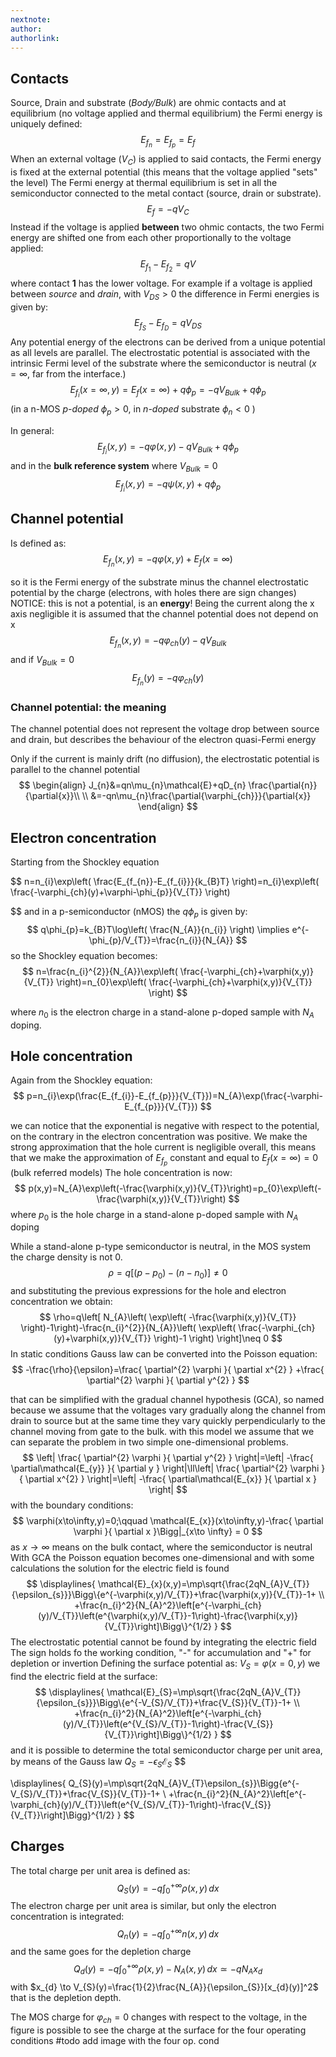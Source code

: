 ```yaml
---
nextnote: 
author: 
authorlink:
---
```


## Contacts
Source, Drain and substrate (*Body/Bulk*) are ohmic contacts and at equilibrium (no voltage applied and thermal equilibrium) the Fermi energy is uniquely defined:
$$ 
E_{f_{n}}=E_{f_{p}}=E_{f}
$$
When an external voltage ($V_{C}$) is applied to said contacts, the Fermi energy is fixed at the external potential (this means that the voltage applied "sets" the level)
The Fermi energy at thermal equilibrium is set in all the semiconductor connected to the metal contact (source, drain or substrate).
$$
E_{f}= -qV_{C} 
$$
Instead if the voltage is applied **between** two ohmic contacts, the two Fermi energy are shifted one from each other proportionally to the voltage applied:
$$
E_{f_{1}}-E_{f_{2}}=qV
$$
where contact **1** has the lower voltage.
For example if a voltage is applied between *source* and *drain*, with $V_{DS}>0$  the difference in Fermi energies is given by:
$$ 
E_{f_{S}}-E_{f_{D}}=qV_{DS}
$$ 
Any potential energy of the electrons can be derived from a unique potential as all levels are parallel. 
The electrostatic potential is associated with the intrinsic Fermi level of the substrate where the semiconductor is neutral ($x=\infty$, far from the interface.)
$$ 
E_{f_{i}}(x=\infty,y)=E_{f}(x=\infty)+q\phi_{p}=-qV_{Bulk}+q\phi_{p}
$$
(in a n-MOS *p-doped* $\phi_{p}>0$, in *n-doped* substrate $\phi_{n}<0$ )

In general:
$$
E_{f_{i}}(x,y)=-q\varphi(x,y)-qV_{Bulk}+q\phi_{p}
$$ 
and in the **bulk reference system** where $V_{Bulk}=0$
$$ 
E_{f_{i}}(x,y)=-q\psi(x,y)+q\phi_{p}
$$

## Channel potential
Is defined as:
$$ 
E_{f_{n}}(x,y)=-q\varphi(x,y)+E_{f}(x=\infty)
$$

so it is the Fermi energy of the substrate minus the channel electrostatic potential by the charge (electrons, with holes there are sign changes)
NOTICE: this is not a potential, is an **energy**!
Being the current along the x axis negligible it is assumed that the channel potential does not depend on x
$$ 
E_{f_{n}}(x,y)=-q\varphi_{ch}(y)-qV_{Bulk}
$$
and if $V_{Bulk}=0$ 
$$ 
E_{f_{n}}(y)=-q\varphi_{ch}(y)
$$
### Channel potential: the meaning

The channel potential does not represent the voltage drop between source and drain, but describes the behaviour of the electron quasi-Fermi energy 

Only if the current is mainly drift (no diffusion), the electrostatic potential is parallel to the channel potential
$$ 
\begin{align}
J_{n}&=qn\mu_{n}\mathcal{E}+qD_{n} \frac{\partial{n}}{\partial{x}}\\ \\
&=-qn\mu_{n}\frac{\partial{\varphi_{ch}}}{\partial{x}}
\end{align}
$$
## Electron concentration

Starting from the Shockley equation

$$ 
n=n_{i}\exp\left( \frac{E_{f_{n}}-E_{f_{i}}}{k_{B}T} \right)=n_{i}\exp\left( \frac{-\varphi_{ch}(y)+\varphi-\phi_{p}}{V_{T}} \right)

$$
and in a p-semiconductor (nMOS) the $q\phi_{p}$ is given by:
$$ 
q\phi_{p}=k_{B}T\log\left( \frac{N_{A}}{n_{i}} \right) \implies e^{-\phi_{p}/V_{T}}=\frac{n_{i}}{N_{A}}
$$ 
so the Shockley equation becomes:
$$
n=\frac{n_{i}^{2}}{N_{A}}\exp\left( \frac{-\varphi_{ch}+\varphi(x,y)}{V_{T}} \right)=n_{0}\exp\left( \frac{-\varphi_{ch}+\varphi(x,y)}{V_{T}} \right)
$$

where $n_{0}$ is the electron charge in a stand-alone p-doped sample with $N_{A}$ doping.

## Hole concentration

Again from the Shockley equation:
$$ 
p=n_{i}\exp(\frac{E_{f_{i}}-E_{f_{p}}}{V_{T}})=N_{A}\exp(\frac{-\varphi-E_{f_{p}}}{V_{T}})
$$

we can notice that the exponential is negative with respect to the potential, on the contrary in the electron concentration was positive.
We make the strong approximation that the hole current is negligible overall, this means that we make the approximation of $E_{f_{p}}$ constant and equal to $E_{f}(x=\infty)=0$ (bulk referred models)
The hole concentration is now:
$$ 
p(x,y)=N_{A}\exp\left(-\frac{\varphi(x,y)}{V_{T}}\right)=p_{0}\exp\left(-\frac{\varphi(x,y)}{V_{T}}\right)
$$ 
where $p_{0}$ is the hole charge in a stand-alone p-doped sample with $N_{A}$ doping

While a stand-alone p-type semiconductor is neutral, in the MOS system the charge density is not 0.
$$ 
\rho=q[(p-p_{0})-(n-n_{0})]\neq 0
$$
and substituting the previous expressions for the hole and electron concentration we obtain:
$$ 
\rho=q\left[ N_{A}\left( \exp\left( -\frac{\varphi(x,y)}{V_{T}} \right)-1\right)-\frac{n_{i}^{2}}{N_{A}}\left( \exp\left( \frac{-\varphi_{ch}(y)+\varphi(x,y)}{V_{T}} \right)-1 \right) \right]\neq 0
$$
In static conditions Gauss law can be converted into the Poisson 
equation:
$$ 
-\frac{\rho}{\epsilon}=\frac{ \partial^{2} \varphi }{ \partial x^{2} } +\frac{ \partial^{2} \varphi }{ \partial y^{2} } 
$$

that can be simplified with the gradual channel hypothesis (GCA), so named because we assume that the voltages vary gradually along the channel from drain to source but at the same time they vary quickly perpendicularly to the channel moving from gate to the bulk.
with this model we assume that we can separate the problem in two simple one-dimensional problems.
$$ 
\left| \frac{ \partial^{2} \varphi }{ \partial y^{2} } \right|=\left| -\frac{ \partial\mathcal{E_{y}} }{ \partial y } \right|\ll\left| \frac{ \partial^{2} \varphi }{ \partial x^{2} } \right|=\left| -\frac{ \partial\mathcal{E_{x}} }{ \partial x } \right|
$$
with the boundary conditions:
$$ 
\varphi(x\to\infty,y)=0;\qquad \mathcal{E_{x}}(x\to\infty,y)-\frac{ \partial \varphi }{ \partial x }\Bigg|_{x\to \infty} = 0
$$
as $x\to\infty$ means on the bulk contact, where the semiconductor is neutral
With GCA the Poisson equation becomes one-dimensional and with some calculations the solution for the electric field is found
$$ 
\displaylines{
\mathcal{E}_{x}(x,y)=\mp\sqrt{\frac{2qN_{A}V_{T}}{\epsilon_{s}}}\Bigg\{e^{-\varphi(x,y)/V_{T}}+\frac{\varphi(x,y)}{V_{T}}-1+ \\
+\frac{n_{i}^2}{N_{A}^2}\left[e^{-\varphi_{ch}(y)/V_{T}}\left(e^{\varphi(x,y)/V_{T}}-1\right)-\frac{\varphi(x,y)}{V_{T}}\right]\Bigg\}^{1/2}
}
$$
The electrostatic potential cannot be found by integrating the electric field
The sign holds fo the working condition, "-" for accumulation and "+" for depletion or invertion
Defining the surface potential as:  $V_{S}=\varphi(x=0,y)$ we find the electric field at the surface:
$$ 
\displaylines{
\mathcal{E}_{S}=\mp\sqrt{\frac{2qN_{A}V_{T}}{\epsilon_{s}}}\Bigg\{e^{-V_{S}/V_{T}}+\frac{V_{S}}{V_{T}}-1+ \\
+\frac{n_{i}^2}{N_{A}^2}\left[e^{-\varphi_{ch}(y)/V_{T}}\left(e^{V_{S}/V_{T}}-1\right)-\frac{V_{S}}{V_{T}}\right]\Bigg\}^{1/2}
}
$$
and it is possible to determine the total semiconductor charge per unit area, by means of the Gauss law $Q_{S}=-\epsilon_{S}\mathcal{E}_{S}$
$$ 
 
 
\displaylines{
Q_{S}(y)=\mp\sqrt{2qN_{A}V_{T}\epsilon_{s}}\Bigg\{e^{-V_{S}/V_{T}}+\frac{V_{S}}{V_{T}}-1+ \\
+\frac{n_{i}^2}{N_{A}^2}\left[e^{-\varphi_{ch}(y)/V_{T}}\left(e^{V_{S}/V_{T}}-1\right)-\frac{V_{S}}{V_{T}}\right]\Bigg\}^{1/2}
}
$$ 
## Charges 
The total charge per unit area is defined as:
$$ 
Q_{S}(y)=-q\int_{0}^{+\infty} \rho(x,y) \, dx 
$$
The electron charge per unit area is similar, but only the electron concentration is integrated:
$$ 
Q_{n}(y)=-q\int_{0}^{+\infty} n(x,y) \, dx 
$$
and the same goes for the depletion charge
$$ 
Q_{d}(y)=-q\int_{0}^{+\infty} \rho(x,y)-N_{A}(x,y) \, dx \simeq -qN_{A}x_{d} 
$$
with $x_{d} \to V_{S}(y)=\frac{1}{2}\frac{N_{A}}{\epsilon_{S}}[x_{d}(y)]^2$  that is the depletion depth.

The MOS charge for $\varphi_{ch}=0$ changes with respect to the voltage, in the figure is possible to see the charge at the surface for the four operating conditions
	#todo add image with the four op. cond


  
